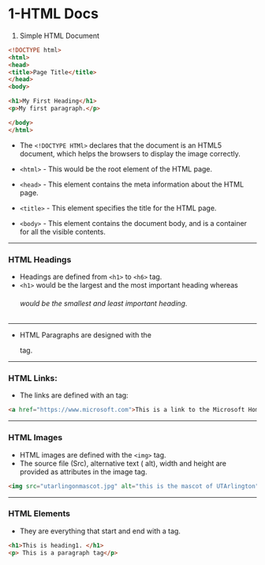 # 1-HTML Docs

1. Simple HTML Document

```html
<!DOCTYPE html>
<html>
<head>
<title>Page Title</title>
</head>
<body>

<h1>My First Heading</h1>
<p>My first paragraph.</p>

</body>
</html>
```

-  The `<!DOCTYPE HTMl>` declares that the document  is an HTML5 document, which helps the browsers to display the image correctly.

- `<html>` - This would be the root element of the HTML page.
- `<head>` - This element contains the meta information about the HTML page.
- `<title>` - This element specifies the title for the HTML page.
- `<body>` - This element contains the document body, and is a container for all the visible contents.

---

### HTML Headings

- Headings are defined from `<h1>` to `<h6>` tag.
- `<h1>` would be the largest and the most important heading whereas <h6> would be the smallest and least important heading.

---

- HTML Paragraphs are designed with the <p> tag.

---

### HTML Links:

- The links are defined with an <a> tag:

```html
<a href="https://www.microsoft.com">This is a link to the Microsoft Home Page.</a>
```

---

### HTML Images

- HTML images are defined with the `<img>` tag.
- The source file (Src), alternative text ( alt), width and height are provided as attributes in the image tag.

```html
<img src="utarlingonmascot.jpg" alt="this is the mascot of UTArlington" width="100" height="104">
```

---

### HTML Elements

- They are everything that start and end with a tag.

```html
<h1>This is heading1. </h1>
<p> This is a paragraph tag</p>
```
